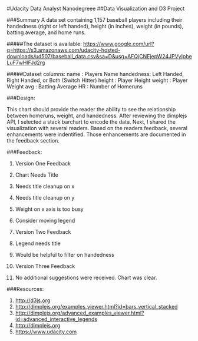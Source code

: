 #Udacity Data Analyst Nanodegreee
##Data Visualization and D3 Project

###Summary
A data set containing 1,157 baseball players including their handedness (right or left handed), height (in inches), weight (in pounds), batting average, and home runs.

#####The dataset is available:
https://www.google.com/url?q=https://s3.amazonaws.com/udacity-hosted-downloads/ud507/baseball_data.csv&sa=D&usg=AFQjCNEjepW24JPVyIpheLuF7wHlFJd2rg


#####Dataset columns:
name      : Players Name 
handedness: Left Handed, Right Handed, or Both (Switch Hitter)
height    : Player Height 
weight    : Player Weight 
avg       : Batting Average 
HR        : Number of Homeruns

###Design:

This chart should provide the reader the ability to see the relationship between homeruns, weight, and handedness. After reviewing the dimplejs API, I selected a stack barchart to encode the data. Next, I shared the visualization with several readers. Based on the readers feedback, several enhancements were indentified. Those enhancements are documented in the feedback section. 


###Feedback:
1. Version One Feedback
  1. Chart Needs Title
  2. Needs title cleanup on x
  3. Needs title cleanup on y
  4. Weight on x axis is too busy
  5. Consider moving legend 

2. Version Two Feedback
  1. Legend needs title
  2. Would be helpful to filter on handedness

3. Version Three Feedback
  1. No additional suggestions were received. Chart was clear. 

###Resources:

1. http://d3js.org
2. http://dimplejs.org/examples_viewer.html?id=bars_vertical_stacked
3. http://dimplejs.org/advanced_examples_viewer.html?id=advanced_interactive_legends
4. http://dimplejs.org
5. https://www.udacity.com
